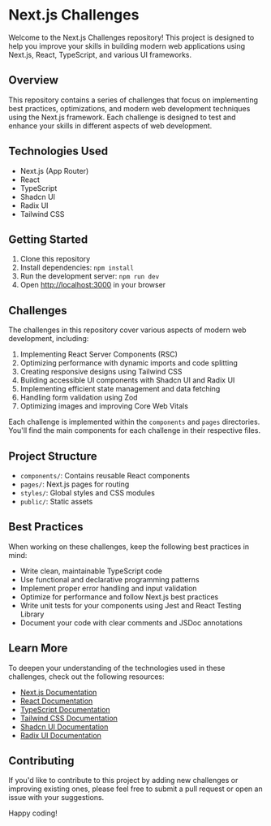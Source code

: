 # Next.js Challenges

Welcome to the Next.js Challenges repository! This project is designed to help you improve your skills in building modern web applications using Next.js, React, TypeScript, and various UI frameworks.

## Overview

This repository contains a series of challenges that focus on implementing best practices, optimizations, and modern web development techniques using the Next.js framework. Each challenge is designed to test and enhance your skills in different aspects of web development.

## Technologies Used

- Next.js (App Router)
- React
- TypeScript
- Shadcn UI
- Radix UI
- Tailwind CSS

## Getting Started

1. Clone this repository
2. Install dependencies: `npm install`
3. Run the development server: `npm run dev`
4. Open [http://localhost:3000](http://localhost:3000) in your browser

## Challenges

The challenges in this repository cover various aspects of modern web development, including:

1. Implementing React Server Components (RSC)
2. Optimizing performance with dynamic imports and code splitting
3. Creating responsive designs using Tailwind CSS
4. Building accessible UI components with Shadcn UI and Radix UI
5. Implementing efficient state management and data fetching
6. Handling form validation using Zod
7. Optimizing images and improving Core Web Vitals

Each challenge is implemented within the `components` and `pages` directories. You'll find the main components for each challenge in their respective files.

## Project Structure

- `components/`: Contains reusable React components
- `pages/`: Next.js pages for routing
- `styles/`: Global styles and CSS modules
- `public/`: Static assets

## Best Practices

When working on these challenges, keep the following best practices in mind:

- Write clean, maintainable TypeScript code
- Use functional and declarative programming patterns
- Implement proper error handling and input validation
- Optimize for performance and follow Next.js best practices
- Write unit tests for your components using Jest and React Testing Library
- Document your code with clear comments and JSDoc annotations

## Learn More

To deepen your understanding of the technologies used in these challenges, check out the following resources:

- [Next.js Documentation](https://nextjs.org/docs)
- [React Documentation](https://reactjs.org/docs)
- [TypeScript Documentation](https://www.typescriptlang.org/docs)
- [Tailwind CSS Documentation](https://tailwindcss.com/docs)
- [Shadcn UI Documentation](https://ui.shadcn.com)
- [Radix UI Documentation](https://www.radix-ui.com/docs/primitives)

## Contributing

If you'd like to contribute to this project by adding new challenges or improving existing ones, please feel free to submit a pull request or open an issue with your suggestions.

Happy coding!
